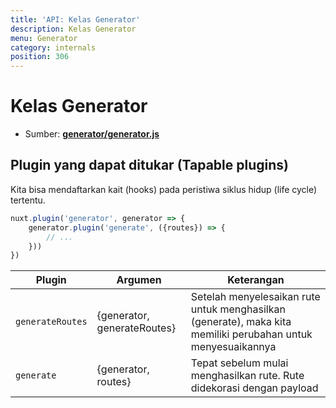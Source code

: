 ```yaml
---
title: 'API: Kelas Generator'
description: Kelas Generator
menu: Generator
category: internals
position: 306
---
```


# Kelas Generator

- Sumber: **[generator/generator.js](https://github.com/nuxt/nuxt.js/blob/dev/packages/generator/src/generator.js)**

## Plugin yang dapat ditukar (Tapable plugins)

Kita bisa mendaftarkan kait (hooks) pada peristiwa siklus hidup (life cycle) tertentu.

```js
nuxt.plugin('generator', generator => {
    generator.plugin('generate', ({routes}) => {
        // ...
    }))
})
```

| Plugin           | Argumen                     | Keterangan                                                                                                   |
| ---------------- | --------------------------- | ------------------------------------------------------------------------------------------------------------ |
| `generateRoutes` | {generator, generateRoutes} | Setelah menyelesaikan rute untuk menghasilkan (generate), maka kita memiliki perubahan untuk menyesuaikannya |
| `generate`       | {generator, routes}         | Tepat sebelum mulai menghasilkan rute. Rute didekorasi dengan payload                                        |
